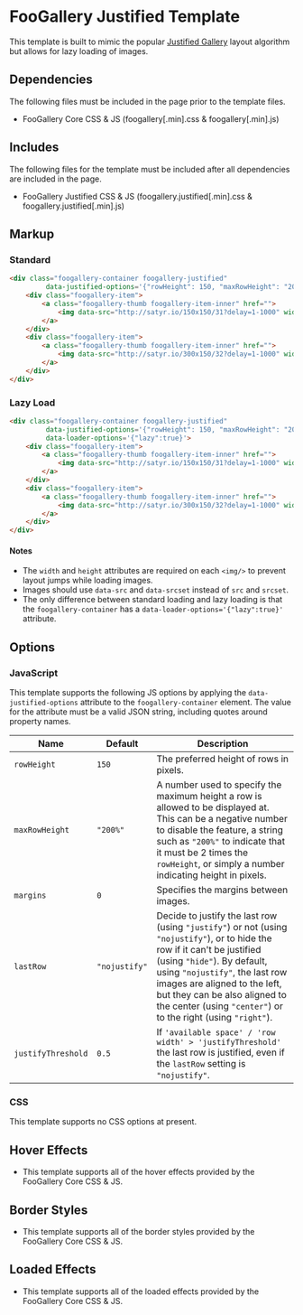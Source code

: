 # FooGallery Justified Template

This template is built to mimic the popular [Justified Gallery](http://miromannino.github.io/Justified-Gallery/) layout algorithm but allows for lazy loading of images.

## Dependencies

The following files must be included in the page prior to the template files.

- FooGallery Core CSS & JS (foogallery[.min].css & foogallery[.min].js)

## Includes

The following files for the template must be included after all dependencies are included in the page.

- FooGallery Justified CSS & JS (foogallery.justified[.min].css & foogallery.justified[.min].js)

## Markup

### Standard

```html
<div class="foogallery-container foogallery-justified"
		 data-justified-options='{"rowHeight": 150, "maxRowHeight": "200%", "margins": 3}'>
	<div class="foogallery-item">
		<a class="foogallery-thumb foogallery-item-inner" href="">
			<img data-src="http://satyr.io/150x150/31?delay=1-1000" width="150" height="150" data-srcset="http://satyr.io/300x300/31?delay=1-1000 300w,http://satyr.io/450x450/31?delay=1-1000 450w"/>
		</a>
	</div>
	<div class="foogallery-item">
		<a class="foogallery-thumb foogallery-item-inner" href="">
			<img data-src="http://satyr.io/300x150/32?delay=1-1000" width="300" height="150" data-srcset="http://satyr.io/600x300/32?delay=1-1000 600w,http://satyr.io/900x450/32?delay=1-1000 900w"/>
		</a>
	</div>
</div>
```

### Lazy Load

```html
<div class="foogallery-container foogallery-justified"
		 data-justified-options='{"rowHeight": 150, "maxRowHeight": "200%", "margins": 3}'
		 data-loader-options='{"lazy":true}'>
	<div class="foogallery-item">
		<a class="foogallery-thumb foogallery-item-inner" href="">
			<img data-src="http://satyr.io/150x150/31?delay=1-1000" width="150" height="150" data-srcset="http://satyr.io/300x300/31?delay=1-1000 300w,http://satyr.io/450x450/31?delay=1-1000 450w"/>
		</a>
	</div>
	<div class="foogallery-item">
		<a class="foogallery-thumb foogallery-item-inner" href="">
			<img data-src="http://satyr.io/300x150/32?delay=1-1000" width="300" height="150" data-srcset="http://satyr.io/600x300/32?delay=1-1000 600w,http://satyr.io/900x450/32?delay=1-1000 900w"/>
		</a>
	</div>
</div>
```

#### Notes

- The `width` and `height` attributes are required on each `<img/>` to prevent layout jumps while loading images.
- Images should use `data-src` and `data-srcset` instead of `src` and `srcset`.
- The only difference between standard loading and lazy loading is that the `foogallery-container` has a `data-loader-options='{"lazy":true}'` attribute.

## Options

### JavaScript

This template supports the following JS options by applying the `data-justified-options` attribute to the `foogallery-container` element. The value for the attribute must be a valid JSON string, including quotes around property names.

| Name                | Default        | Description                                                                                                                                                                                                                                                                                                                   |
|---------------------|----------------|-------------------------------------------------------------------------------------------------------------------------------------------------------------------------------------------------------------------------------------------------------------------------------------------------------------------------------|
| `rowHeight`         | `150`          | The preferred height of rows in pixels.                                                                                                                                                                                                                                                                                        |
| `maxRowHeight`      | `"200%"`       | A number used to specify the maximum height a row is allowed to be displayed at. This can be a negative number to disable the feature, a string such as `"200%"` to indicate that it must be 2 times the `rowHeight`, or simply a number indicating height in pixels.                                                         |
| `margins`           | `0`            | Specifies the margins between images.                                                                                                                                                                                                                                                                                         |
| `lastRow`           | `"nojustify"`  | Decide to justify the last row (using `"justify"`) or not (using `"nojustify"`), or to hide the row if it can't be justified (using `"hide"`). By default, using `"nojustify"`, the last row images are aligned to the left, but they can be also aligned to the center (using `"center"`) or to the right (using `"right"`). |
| `justifyThreshold`  | `0.5`          | If `'available space' / 'row width' > 'justifyThreshold'` the last row is justified, even if the `lastRow` setting is `"nojustify"`.                                                                                                                                                                                            |

### CSS

This template supports no CSS options at present.

## Hover Effects

- This template supports all of the hover effects provided by the FooGallery Core CSS & JS.

## Border Styles

- This template supports all of the border styles provided by the FooGallery Core CSS & JS.

## Loaded Effects

- This template supports all of the loaded effects provided by the FooGallery Core CSS & JS.